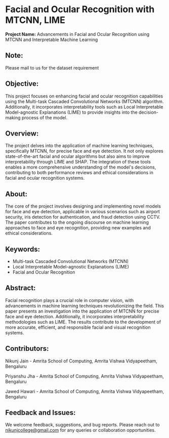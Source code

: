 # Facial and Ocular Recognition with MTCNN, LIME

**Project Name:** Advancements in Facial and Ocular Recognition using MTCNN and Interpretable Machine Learning

## Note:
Please mail to us for the dataset requirement

## Objective:
This project focuses on enhancing facial and ocular recognition capabilities using the Multi-task Cascaded Convolutional Networks (MTCNN) algorithm. Additionally, it incorporates interpretability tools such as Local Interpretable Model-agnostic Explanations (LIME) to provide insights into the decision-making process of the model.

## Overview:
The project delves into the application of machine learning techniques, specifically MTCNN, for precise face and eye detection. It not only explores state-of-the-art facial and ocular algorithms but also aims to improve interpretability through LIME and SHAP. The integration of these tools enables a more comprehensive understanding of the model's decisions, contributing to both performance reviews and ethical considerations in facial and ocular recognition systems.

## About:
The core of the project involves designing and implementing novel models for face and eye detection, applicable in various scenarios such as airport security, iris detection for authentication, and fraud detection using CCTV. The paper contributes to the ongoing discourse on machine learning approaches to face and eye recognition, providing new examples and ethical considerations.

## Keywords:
- Multi-task Cascaded Convolutional Networks (MTCNN)
- Local Interpretable Model-agnostic Explanations (LIME)
- Facial and Ocular Recognition

## Abstract:
Facial recognition plays a crucial role in computer vision, with advancements in machine learning techniques revolutionizing the field. This paper presents an investigation into the application of MTCNN for precise face and eye detection. Additionally, it incorporates interpretability methodologies such as LIME. The results contribute to the development of more accurate, efficient, and responsible facial and visual recognition systems.

## Contributors:
Nikunj Jain - Amrita School of Computing, Amrita Vishwa Vidyapeetham, Bengaluru

Priyanshu Jha - Amrita School of Computing, Amrita Vishwa Vidyapeetham, Bengaluru

Jawed Hawari - Amrita School of Computing, Amrita Vishwa Vidyapeetham, Bengaluru

## Feedback and Issues:
We welcome feedback, suggestions, and bug reports. Please reach out to nikunjcollege@gmail.com for any queries or collaboration opportunities.
